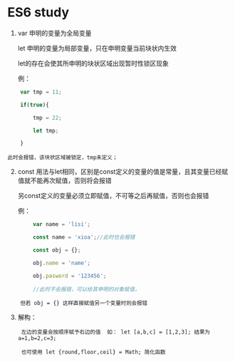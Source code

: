 ES6 study
=========

1.
	var 申明的变量为全局变量

	let 申明的变量为局部变量，只在申明变量当前块状内生效

	let的存在会使其所申明的块状区域出现暂时性锁区现象

	例： 
```javascript
	var tmp = 11;

	if(true){

		tmp = 22;

		let tmp;

	}
```

	此时会报错，该块状区域被锁定，tmp未定义；

2.
	const 用法与let相同，区别是const定义的变量的值是常量，且其变量已经赋值就不能再次赋值，否则将会报错
	
	另const定义的变量必须立即赋值，不可等之后再赋值，否则也会报错

	例：
```javascript
		var name = 'lisi';

		const name = 'xioa';//此时也会报错

		const obj = {};

		obj.name = 'name';

		obj.pasword = '123456';
		
		//此时不会报错，可以给其申明的对象赋值，
````

		但若 obj = {} 这样直接赋值另一个变量时则会报错 

3.
	解构：

		左边的变量会按顺序赋予右边的值  如： let [a,b,c] = [1,2,3]; 结果为 a=1,b=2,c=3;

		也可使用 let {round,floor,ceil} = Math; 简化函数